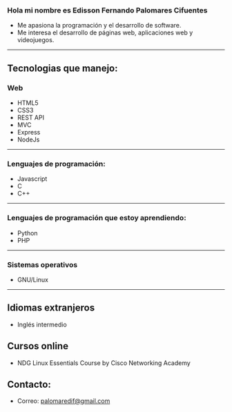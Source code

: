 ### Hola mi nombre es Edisson Fernando Palomares Cifuentes
- Me apasiona la programación y el desarrollo de software.
- Me interesa el desarrollo de páginas web, aplicaciones web y videojuegos.
--- 
## Tecnologias que manejo:
### Web
- HTML5
- CSS3
- REST API
- MVC
- Express
- NodeJs
--- 
### Lenguajes de programación:
- Javascript
- C 
- C++
--- 

### Lenguajes de programación que estoy aprendiendo:
- Python
- PHP
--- 
### Sistemas operativos
- GNU/Linux
--- 
## Idiomas extranjeros
- Inglés intermedio

## Cursos online
- NDG Linux Essentials Course by Cisco Networking Academy

## Contacto:
- Correo: palomaredif@gmail.com
